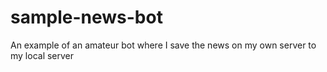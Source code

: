 # sample-news-bot
An example of an amateur bot where I save the news on my own server to my local server
